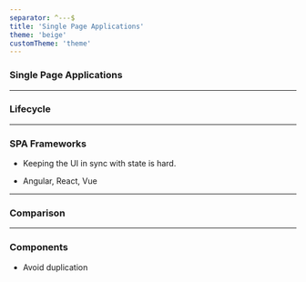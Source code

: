 ```yaml
---
separator: ^---$
title: 'Single Page Applications'
theme: 'beige'
customTheme: 'theme'
---
```


### Single Page Applications

---

### Lifecycle

<div class="lifecycle"></div>

---

### SPA Frameworks

- Keeping the UI in sync with state is hard.

- Angular, React, Vue

---

### Comparison

---

### Components
- Avoid duplication
